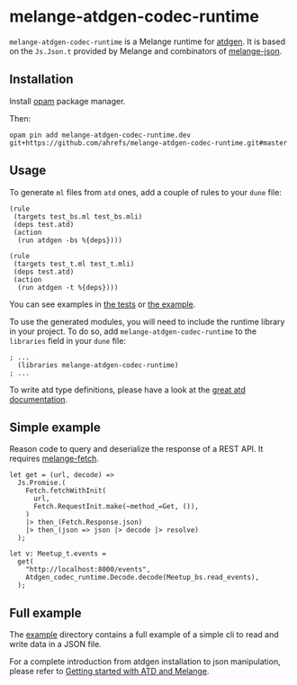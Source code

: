 # melange-atdgen-codec-runtime

`melange-atdgen-codec-runtime` is a Melange runtime for
[atdgen](https://github.com/ahrefs/atd). It is based on the `Js.Json.t`
provided by Melange and combinators of
[melange-json](https://github.com/melange-community/melange-json).

## Installation

Install [opam](https://opam.ocaml.org/) package manager.

Then:

```
opam pin add melange-atdgen-codec-runtime.dev git+https://github.com/ahrefs/melange-atdgen-codec-runtime.git#master
```

## Usage

To generate `ml` files from `atd` ones, add a couple of rules to your `dune` file:

```dune
(rule
 (targets test_bs.ml test_bs.mli)
 (deps test.atd)
 (action
  (run atdgen -bs %{deps})))

(rule
 (targets test_t.ml test_t.mli)
 (deps test.atd)
 (action
  (run atdgen -t %{deps})))
```

You can see examples in [the tests](./src/__tests__/dune) or [the example](./example/src/dune).

To use the generated modules, you will need to include the runtime library in
your project. To do so, add  `melange-atdgen-codec-runtime` to the `libraries`
field in your `dune` file:

```dune
; ...
  (libraries melange-atdgen-codec-runtime)
; ...
```

To write atd type definitions, please have a look at the [great atd
documentation](https://atd.readthedocs.io/en/latest/).

## Simple example

Reason code to query and deserialize the response of a REST API. It
requires [melange-fetch](https://github.com/melange-community/melange-fetch).

```
let get = (url, decode) =>
  Js.Promise.(
    Fetch.fetchWithInit(
      url,
      Fetch.RequestInit.make(~method_=Get, ()),
    )
    |> then_(Fetch.Response.json)
    |> then_(json => json |> decode |> resolve)
  );

let v: Meetup_t.events =
  get(
    "http://localhost:8000/events",
    Atdgen_codec_runtime.Decode.decode(Meetup_bs.read_events),
  );
```

## Full example

The [example](example) directory contains a full example of a simple
cli to read and write data in a JSON file.

For a complete introduction from atdgen installation to json
manipulation, please refer to [Getting started with ATD and
Melange](https://tech.ahrefs.com/getting-started-with-atd-and-melange-1f3a14004081).
